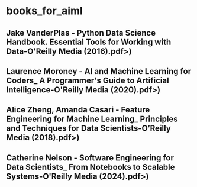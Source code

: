 # books_for_aiml

## Jake VanderPlas - Python Data Science Handbook.  Essential Tools for Working with Data-O'Reilly Media (2016).pdf>) 
## Laurence Moroney - AI and Machine Learning for Coders_ A Programmer's Guide to Artificial Intelligence-O'Reilly Media (2020).pdf>) 
## Alice Zheng, Amanda Casari - Feature Engineering for Machine Learning_ Principles and Techniques for Data Scientists-O’Reilly Media (2018).pdf>) 
## Catherine Nelson - Software Engineering for Data Scientists_ From Notebooks to Scalable Systems-O'Reilly Media (2024).pdf>)
